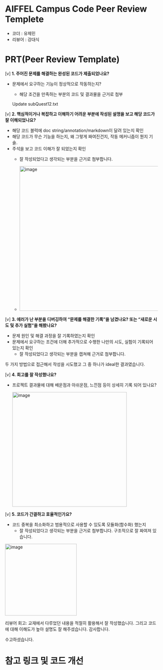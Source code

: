 # AIFFEL Campus Code Peer Review Templete
- 코더 : 유제민
- 리뷰어 : 강대식


# PRT(Peer Review Template)
[v]  **1. 주어진 문제를 해결하는 완성된 코드가 제출되었나요?**
- 문제에서 요구하는 기능이 정상적으로 작동하는지?
    - 해당 조건을 만족하는 부분의 코드 및 결과물을 근거로 첨부

     Update subQuest12.txt

    
[v]  **2. 핵심적이거나 복잡하고 이해하기 어려운 부분에 작성된 설명을 보고 해당 코드가 잘 이해되었나요?**
- 해당 코드 블럭에 doc string/annotation/markdown이 달려 있는지 확인
- 해당 코드가 무슨 기능을 하는지, 왜 그렇게 짜여진건지, 작동 메커니즘이 뭔지 기술.
- 주석을 보고 코드 이해가 잘 되었는지 확인
    - 잘 작성되었다고 생각되는 부분을 근거로 첨부합니다.
 
    - <img width="476" alt="image" src="https://github.com/JeMinYoo/Aiffel-Quest/assets/169737731/814d9075-9136-4728-a795-cbb0dfc802ac">

        
[v]  **3. 에러가 난 부분을 디버깅하여 “문제를 해결한 기록”을 남겼나요? 또는 “새로운 시도 및 추가 실험”을 해봤나요?**
- 문제 원인 및 해결 과정을 잘 기록하였는지 확인
- 문제에서 요구하는 조건에 더해 추가적으로 수행한 나만의 시도, 실험이 기록되어 있는지 확인
    - 잘 작성되었다고 생각되는 부분을 캡쳐해 근거로 첨부합니다.
      
 두 가지 방법으로 접근해서 작성을 시도했고 그 중 하나가 ideal한 결과였습니다.

        
[v]  **4. 회고를 잘 작성했나요?**
- 프로젝트 결과물에 대해 배운점과 아쉬운점, 느낀점 등이 상세히 기록 되어 있나요?

   <img width="377" alt="image" src="https://github.com/JeMinYoo/Aiffel-Quest/assets/169737731/9a3aebd0-e082-411c-be29-380b5b1850f0">

[v]  **5. 코드가 간결하고 효율적인가요?**
- 코드 중복을 최소화하고 범용적으로 사용할 수 있도록 모듈화(함수화) 했는지
    - 잘 작성되었다고 생각되는 부분을 근거로 첨부합니다.
구조적으로 잘 짜여져 있습니다.
<img width="236" alt="image" src="https://github.com/JeMinYoo/Aiffel-Quest/assets/169737731/bc253947-0a76-4e9e-8886-73f973e7a3d0">


리뷰어 회고: 교재에서 다루었던 내용을 적절히 활용해서 잘 작성했습니다.
            그리고 코드에 대해 이해도가 높아 설명도 잘 해주셨습니다. 감사합니다.

수고하셨습니다.

# 참고 링크 및 코드 개선

